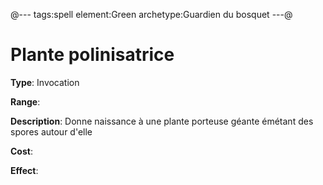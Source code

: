@---
tags:spell
element:Green
archetype:Guardien du bosquet
---@

# Plante polinisatrice

**Type**:
Invocation

**Range**:

**Description**:
Donne naissance à une plante porteuse géante émétant des spores autour d'elle

**Cost**:

**Effect**:
